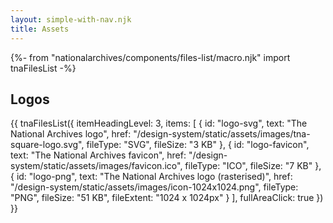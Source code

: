 ```yaml
---
layout: simple-with-nav.njk
title: Assets
---
```


{%- from "nationalarchives/components/files-list/macro.njk" import tnaFilesList -%}

## Logos

{{ tnaFilesList({
  itemHeadingLevel: 3,
  items: [
    {
      id: "logo-svg",
      text: "The National Archives logo",
      href: "/design-system/static/assets/images/tna-square-logo.svg",
      fileType: "SVG",
      fileSize: "3 KB"
    },
    {
      id: "logo-favicon",
      text: "The National Archives favicon",
      href: "/design-system/static/assets/images/favicon.ico",
      fileType: "ICO",
      fileSize: "7 KB"
    },
    {
      id: "logo-png",
      text: "The National Archives logo (rasterised)",
      href: "/design-system/static/assets/images/icon-1024x1024.png",
      fileType: "PNG",
      fileSize: "51 KB",
      fileExtent: "1024 x 1024px"
    }
  ],
  fullAreaClick: true
}) }}
